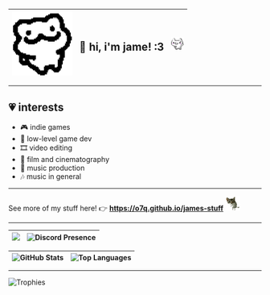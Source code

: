 <img src="images/funne_cat.png" style="width: 120px;"> | <h2>💬 hi, i'm jame! :3</h2> | <img src="images/toro_wave.gif" style="width: 25px;">
|-|-|-|

---

## 💗 interests
- 🎮 indie games
- 🤖 low-level game dev
- 🎞️ video editing
- 🎥 film and cinematography
- 🎵 music production
- 🎶 music in general

---

See more of my stuff here! 👉 **<https://o7q.github.io/james-stuff>** <img src="images/cat_dance.gif" style="width: 30px;">

---

<img src="images/sly.gif" style="width: 360px"> | ![**Discord Presence**](https://lanyard.cnrad.dev/api/307269599680790528?bg=000000)
|-|-|

![**GitHub Stats**](https://github-readme-stats.vercel.app/api?username=o7q&bg_color=000000&title_color=F5B5AB&text_color=FFF7E3&icon_color=F5B5AB&show_icons=true&count_private=true) | ![**Top Languages**](https://github-readme-stats.vercel.app/api/top-langs/?username=o7q&bg_color=000000&title_color=F5B5AB&text_color=FFF7E3&icon_color=F5B5AB&layout=compact&langs_count=8)
|-|-|

---

![**Trophies**](https://github-profile-trophy.vercel.app/?username=o7q&theme=dark_lover&no-frame=true&no-bg=true&rank=-?)